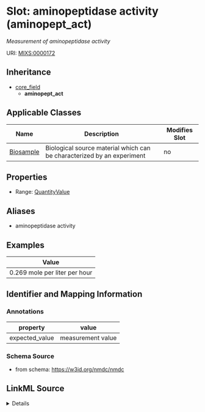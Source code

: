 # Slot: aminopeptidase activity (aminopept_act)


_Measurement of aminopeptidase activity_



URI: [MIXS:0000172](https://w3id.org/mixs/0000172)




## Inheritance

* [core_field](core_field.md)
    * **aminopept_act**





## Applicable Classes

| Name | Description | Modifies Slot |
| --- | --- | --- |
[Biosample](Biosample.md) | Biological source material which can be characterized by an experiment |  no  |







## Properties

* Range: [QuantityValue](QuantityValue.md)



## Aliases


* aminopeptidase activity




## Examples

| Value |
| --- |
| 0.269 mole per liter per hour |

## Identifier and Mapping Information





### Annotations

| property | value |
| --- | --- |
| expected_value | measurement value || preferred_unit | mole per liter per hour || occurrence | 1 |



### Schema Source


* from schema: https://w3id.org/nmdc/nmdc




## LinkML Source

<details>
```yaml
name: aminopept_act
annotations:
  expected_value:
    tag: expected_value
    value: measurement value
  preferred_unit:
    tag: preferred_unit
    value: mole per liter per hour
  occurrence:
    tag: occurrence
    value: '1'
description: Measurement of aminopeptidase activity
title: aminopeptidase activity
examples:
- value: 0.269 mole per liter per hour
from_schema: https://w3id.org/nmdc/nmdc
aliases:
- aminopeptidase activity
rank: 1000
is_a: core field
slot_uri: MIXS:0000172
multivalued: false
alias: aminopept_act
domain_of:
- Biosample
range: QuantityValue

```
</details>